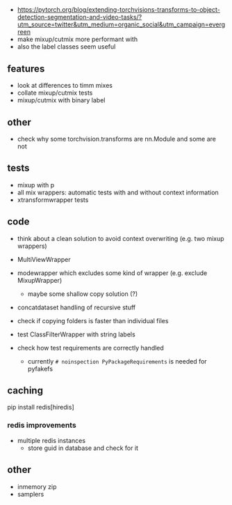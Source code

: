 ##

- https://pytorch.org/blog/extending-torchvisions-transforms-to-object-detection-segmentation-and-video-tasks/?utm_source=twitter&utm_medium=organic_social&utm_campaign=evergreen
- make mixup/cutmix more performant with
- also the label classes seem useful

## features

- look at differences to timm mixes
- collate mixup/cutmix tests
- mixup/cutmix with binary label

## other

- check why some torchvision.transforms are nn.Module and some are not

## tests

- mixup with p
- all mix wrappers: automatic tests with and without context information
- xtransformwrapper tests

## code

- think about a clean solution to avoid context overwriting (e.g. two mixup wrappers)
- MultiViewWrapper
- modewrapper which excludes some kind of wrapper (e.g. exclude MixupWrapper)
    - maybe some shallow copy solution (?)

- concatdataset handling of recursive stuff
- check if copying folders is faster than individual files
- test ClassFilterWrapper with string labels
- check how test requirements are correctly handled
    - currently `# noinspection PyPackageRequirements` is needed for pyfakefs

## caching

pip install redis[hiredis]

### redis improvements

- multiple redis instances
    - store guid in database and check for it

## other

- inmemory zip
- samplers